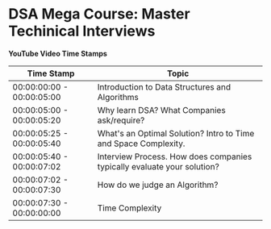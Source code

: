 # **DSA Mega Course: Master Techinical Interviews**

**YouTube Video Time Stamps** <br>

| Time Stamp                | Topic                                                                   |
| ------------------------- | ----------------------------------------------------------------------- |
| 00:00:00:00 - 00:00:05:00 | Introduction to Data Structures and Algorithms                          |
| 00:00:05:00 - 00:00:05:20 | Why learn DSA? What Companies ask/require?                              |
| 00:00:05:25 - 00:00:05:40 | What's an Optimal Solution? Intro to Time and Space Complexity.         |
| 00:00:05:40 - 00:00:07:02 | Interview Process. How does companies typically evaluate your solution? |
| 00:00:07:02 - 00:00:07:30 | How do we judge an Algorithm?                                           |
| 00:00:07:30 - 00:00:00:00 | Time Complexity                                                         |
